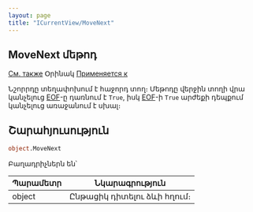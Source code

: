 ```yaml
---
layout: page
title: "ICurrentView/MoveNext"
---
```



## MoveNext մեթոդ

[См. также](../ICurrentView.md) Օրինակ [Применяется к](../ICurrentView.md)

Նշորրդը տեղափոխում է հաջորդ տող։ Մեթոդը վերջին տողի վրա կանչելուց [EOF](EOF.md)-ը դառնում է `True`, իսկ [EOF](EOF.md)-ի `True` արժեքի դեպքում կանչելուց առաջանում է սխալ։


## Շարահյուսություն

``` vb
object.MoveNext
```

Բաղադրիչներն են՝

| Պարամետր | Նկարագրություն |
|--|--|
| object | Ընթացիկ դիտելու ձևի հղում։  |

